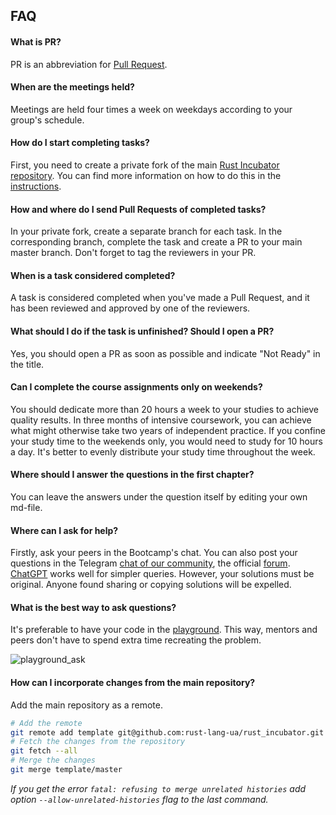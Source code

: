 ## FAQ

#### What is PR?

PR is an abbreviation for [Pull Request](https://docs.github.com/en/pull-requests/collaborating-with-pull-requests/proposing-changes-to-your-work-with-pull-requests/about-pull-requests).

#### When are the meetings held?

Meetings are held four times a week on weekdays according to your group's schedule.

#### How do I start completing tasks?

First, you need to create a private fork of the main [Rust Incubator repository](https://github.com/rust-lang-ua/rust_incubator). You can find more information on how to do this in the [instructions](https://github.com/rust-lang-ua/rust_incubator#before-you-start).

#### How and where do I send Pull Requests of completed tasks?

In your private fork, create a separate branch for each task. In the corresponding branch, complete the task and create a PR to your main master branch. Don't forget to tag the reviewers in your PR.

#### When is a task considered completed?

A task is considered completed when you've made a Pull Request, and it has been reviewed and approved by one of the reviewers.

#### What should I do if the task is unfinished? Should I open a PR?

Yes, you should open a PR as soon as possible and indicate "Not Ready" in the title.

#### Can I complete the course assignments only on weekends?

You should dedicate more than 20 hours a week to your studies to achieve quality results. In three months of intensive coursework, you can achieve what might otherwise take two years of independent practice. If you confine your study time to the weekends only, you would need to study for 10 hours a day. It's better to evenly distribute your study time throughout the week.

#### Where should I answer the questions in the first chapter?

You can leave the answers under the question itself by editing your own md-file.

#### Where can I ask for help?

Firstly, ask your peers in the Bootcamp's chat. You can also post your questions in the Telegram [chat of our community](https://t.me/rustlang_ua), the official [forum](https://users.rust-lang.org/). [ChatGPT](https://openai.com/blog/chatgpt) works well for simpler queries. However, your solutions must be original. Anyone found sharing or copying solutions will be expelled.

#### What is the best way to ask questions?

It's preferable to have your code in the [playground](https://play.rust-lang.org/). This way, mentors and peers don't have to spend extra time recreating the problem.

![playground_ask](https://github.com/rust-lang-ua/rust_incubator/assets/98274821/2351bddd-455f-4078-a7cb-328a7bb08ac9)

#### How can I incorporate changes from the main repository?

Add the main repository as a remote.

```bash
# Add the remote
git remote add template git@github.com:rust-lang-ua/rust_incubator.git
# Fetch the changes from the repository
git fetch --all
# Merge the changes
git merge template/master
```

*If you get the error `fatal: refusing to merge unrelated histories` add option `--allow-unrelated-histories`  flag to the last command.*
